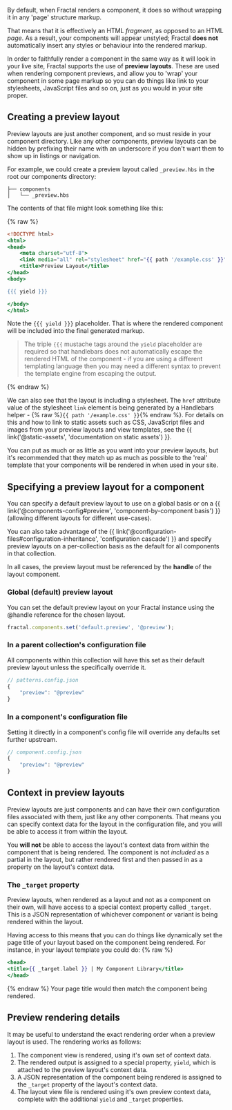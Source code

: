 By default, when Fractal renders a component, it does so without wrapping it in any 'page' structure markup.

That means that it is effectively an HTML *fragment*, as opposed to an HTML *page*. As a result, your components will appear unstyled; Fractal **does not** automatically insert any styles or behaviour into the rendered markup.

In order to faithfully render a component in the same way as it will look in your live site, Fractal supports the use of **preview layouts**. These are used when rendering component previews, and allow you to 'wrap' your component in some page markup so you can do things like link to your stylesheets, JavaScript files and so on, just as you would in your site proper.

## Creating a preview layout

Preview layouts are just another component, and so must reside in your component directory. Like any other components, preview layouts can be hidden by prefixing their name with an underscore if you don't want them to show up in listings or navigation.

For example, we could create a preview layout called `_preview.hbs` in the root our components directory:

```tree
├── components
│   └── _preview.hbs
```

The contents of that file might look something like this:

{% raw %}

```handlebars
<!DOCTYPE html>
<html>
<head>
    <meta charset="utf-8">
    <link media="all" rel="stylesheet" href="{{ path '/example.css' }}">
    <title>Preview Layout</title>
</head>
<body>

{{{ yield }}}

</body>
</html>
```

Note the `{{{ yield }}}` placeholder. That is where the rendered component will be included into the final generated markup.

> The triple `{{{` mustache tags around the `yield` placeholder are required so that handlebars does not automatically escape the rendered HTML of the component - if you are using a different templating language then you may need a different syntax to prevent the template engine from escaping the output.

{% endraw %}

We can also see that the layout is including a stylesheet. The `href` attribute value of the stylesheet `link` element is being generated by a Handlebars helper - {% raw %}`{{ path '/example.css' }}`{% endraw %}. For details on this and how to link to static assets such as CSS, JavaScript files and images from your preview layouts and view templates, see the {{ link('@static-assets', 'documentation on static assets') }}.

You can put as much or as little as you want into your preview layouts, but it's recommended that they match up as much as possible to the 'real' template that your components will be rendered in when used in your site.

## Specifying a preview layout for a component

You can specify a default preview layout to use on a global basis or on a {{ link('@components-config#preview', 'component-by-component basis') }} (allowing different layouts for different use-cases).

You can also take advantage of the {{ link('@configuration-files#configuration-inheritance', 'configuration cascade') }} and specify preview layouts on a per-collection basis as the default for all components in that collection.

In all cases, the preview layout must be referenced by the **handle** of the layout component.

### Global (default) preview layout

You can set the default preview layout on your Fractal instance using the @handle reference for the chosen layout.

```js
fractal.components.set('default.preview', '@preview');
```

### In a parent collection's configuration file

All components within this collection will have this set as their default preview layout unless the specifically override it.

```js
// patterns.config.json
{
	"preview": "@preview"
}
```
### In a component's configuration file

Setting it directly in a component's config file will override any defaults set further upstream.

```js
// component.config.json
{
	"preview": "@preview"
}
```

## Context in preview layouts

Preview layouts are just components and can have their own configuration files associated with them, just like any other components. That means you can specify context data for the layout in the configuration file, and you will be able to access it from within the layout.

You **will not** be able to access the layout's context data from within the component that is being rendered. The component is not *included* as a partial in the layout, but rather rendered first and then passed in as a property on the layout's context data.

### The `_target` property

Preview layouts, when rendered as a layout and not as a component on their own, will have access to a special context property called `_target`. This is a JSON representation of whichever component or variant is being rendered within the layout.

Having access to this means that you can do things like dynamically set the page title of your layout based on the component being rendered. For instance, in your layout template you could do:
{% raw %}
```handlebars
<head>
<title>{{ _target.label }} | My Component Library</title>
</head>
```
{% endraw %}
Your page title would then match the component being rendered.

## Preview rendering details

It may be useful to understand the exact rendering order when a preview layout is used. The rendering works as follows:

1. The component view is rendered, using it's own set of context data.
2. The rendered output is assigned to a special property, `yield`, which is attached to the preview layout's context data.
3. A JSON representation of the component being rendered is assigned to the `_target` property of the layout's context data.
4. The layout view file is rendered using it's own preview context data, complete with the additional `yield` and `_target` properties.
